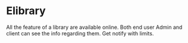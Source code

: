 # Elibrary
All the feature of a library are available online. Both end user Admin and client can see the info regarding them. Get notify with limits.

